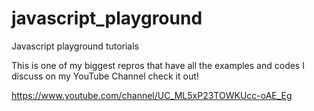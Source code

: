 # javascript_playground
Javascript playground tutorials

This is one of my biggest repros that have all the examples and codes I discuss on my YouTube Channel check it out! 

https://www.youtube.com/channel/UC_ML5xP23TOWKUcc-oAE_Eg
